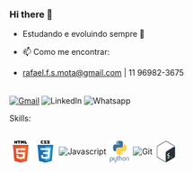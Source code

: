 ### Hi there 👋

-  Estudando e evoluindo sempre 🚀
 
- 📫 Como me encontrar:
- rafael.f.s.mota@gmail.com | 11 96982-3675

<div style='display: inline_block'><br>
  <a href="mailto:rafael.f.s.mota@gmail.com"><img src="https://img.shields.io/badge/Gmail-D14836?style=for-the-badge&logo=gmail&logoColor=white" alt='Gmail' align='center'></a>
  <img src="https://img.shields.io/badge/LinkedIn-0077B5?style=for-the-badge&logo=linkedin&logoColor=white" alt='LinkedIn' align='center'>
  <img src="https://img.shields.io/badge/WhatsApp-25D366?style=for-the-badge&logo=whatsapp&logoColor=white" alt='Whatsapp' align='center'>
</div>

Skills:
<div style='display: inline_block'><br>
  <img src="https://github.com/devicons/devicon/blob/master/icons/html5/html5-original-wordmark.svg" alt='HTML 5' align='center' height=40' width='40'>
  <img src="https://github.com/devicons/devicon/blob/master/icons/css3/css3-original-wordmark.svg" alt='CSS' align='center' height=40' width='40'>
  <img src="https://user-images.githubusercontent.com/86388504/137411546-9b3f06bc-3fba-44c3-8325-d7c8a7649368.png" alt='Javascript' align='center' height=40' width='40'>
  <img src="https://github.com/devicons/devicon/blob/master/icons/python/python-original-wordmark.svg" alt='Python 3' align='center' height=40' width='40'>
  <img src="https://user-images.githubusercontent.com/86388504/137411314-92ba62cb-ee48-45b5-989d-9299c861b11c.png" alt="Git" align='center' height=40' width='40'>
  <img src="https://raw.githubusercontent.com/devicons/devicon/2ae2a900d2f041da66e950e4d48052658d850630/icons/bash/bash-original.svg" alt="Bash" align='center' height=40' width='40'>
</div>
